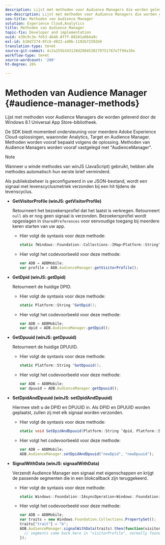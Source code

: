 ```yaml
---
description: Lijst met methoden voor Audience Managers die worden geleverd door de Windows 8.1 Universal App Store-bibliotheek.
seo-description: Lijst met methoden voor Audience Managers die worden geleverd door de Windows 8.1 Universal App Store-bibliotheek.
seo-title: Methoden van Audience Manager
solution: Experience Cloud,Analytics
title: Methoden van Audience Manager
topic-fix: Developer and implementation
uuid: e39c9c3e-fd53-4b46-8fff-88101a064a9c
exl-id: b10d7274-0fc6-4822-a40b-1192b71592b9
translation-type: tm+mt
source-git-commit: 4c2a255b343128d2904530279751767e7f99a10a
workflow-type: tm+mt
source-wordcount: '280'
ht-degree: 26%

---
```


# Methoden van Audience Manager {#audience-manager-methods}

Lijst met methoden voor Audience Managers die worden geleverd door de Windows 8.1 Universal App Store-bibliotheek.

De SDK biedt momenteel ondersteuning voor meerdere Adobe Experience Cloud-oplossingen, waaronder Analytics, Target en Audience Manager. Methoden worden vooraf bepaald volgens de oplossing. Methoden van Audience Managers worden vooraf vastgelegd met &quot;AudienceManager&quot;.

>[!NOTE]
>
>Wanneer u winde methodes van winJS (JavaScript) gebruikt, hebben alle methodes automatisch hun eerste brief verminderd.

Als publieksbeheer is geconfigureerd in uw JSON-bestand, wordt een signaal met levenscyclusmetriek verzonden bij een hit tijdens de levenscyclus.

* **GetVisitorProfile (winJS: getVisitorProfile)**

   Retourneert het bezoekersprofiel dat het laatst is verkregen. Retourneert `null` als er nog geen signaal is verzonden. Bezoekersprofiel wordt opgeslagen in `SharedPreferences` voor eenvoudige toegang bij meerdere keren starten van uw app.

   * Hier volgt de syntaxis voor deze methode:

      ```csharp
      static fWindows::Foundation::Collections::IMap<Platform::String^, Platform::Object^> ^GetVisitorProfile();
      ```

   * Hier volgt het codevoorbeeld voor deze methode:

      ```js
      var ADB = ADBMobile; 
      var profile = ADB.AudienceManager.getVisitorProfile();
      ```

* **GetDpid (winJS: getDpid)**

   Retourneert de huidige DPID.

   * Hier volgt de syntaxis voor deze methode:

      ```csharp
      static Platform::String ^GetDpid();
      ```

   * Hier volgt het codevoorbeeld voor deze methode:

      ```js
      var ADB = ADBMobile; 
      var dpid = ADB.AudienceManager.getDpid();
      ```

* **GetDpuuid (winJS: getDpuuid)**

   Retourneert de huidige DPUUID.

   * Hier volgt de syntaxis voor deze methode:

      ```csharp
      static Platform::String ^GetDpuuid();
      ```

   * Hier volgt het codevoorbeeld voor deze methode:

      ```js
      var ADB = ADBMobile; 
      var dpuuid = ADB.AudienceManager.getDpuuid();
      ```

* **SetDpidAndDpuuid (winJS: setDpidAndDpuuid)**

   Hiermee stelt u de DPID en DPUUID in. Als DPID en DPUUID worden geplaatst, zullen zij met elk signaal worden verzonden.

   * Hier volgt de syntaxis voor deze methode:

      ```csharp
      static void SetDpidAndDpuuid(Platform::String ^dpid, Platform::String ^dpuuid); 
      ```

   * Hier volgt het codevoorbeeld voor deze methode:

      ```js
      var ADB = ADBMobile; 
      ADB.AudienceManager.setDpidAndDpuuid("newDpid", "newDpuuid");
      ```

* **SignalWithData (winJS: signaalWithData)**

   Verzendt Audience Manager een signaal met eigenschappen en krijgt de passende segmenten die in een blokcallback zijn teruggekeerd.

   * Hier volgt de syntaxis voor deze methode:

      ```csharp
      static Windows::Foundation::IAsyncOperation<Windows::Foundation::Collections::IMap<Platform::String^, Platform::Object> > ^SignalWithData(Windows::Foundation::Collections::IMap<Platform::String^, Platform::Object^> ^data);
      ```

   * Hier volgt het codevoorbeeld voor deze methode:

      ```js
      var ADB = ADBMobile; 
      var traits = new Windows.Foundation.Collections.PropertySet(); 
      traits["trait"] = "b"; 
      ADB.AudienceManager.signalWithData(traits).then(function(visitorProfile) { 
        // segments come back here in "visitorProfile", normally found in the "segs" object of your json 
      }); 
      ```
